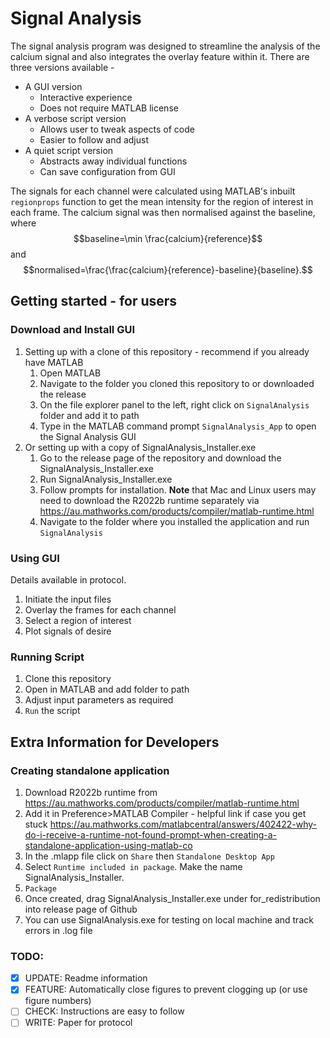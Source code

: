 # Signal Analysis

The signal analysis program was designed to streamline the analysis of the calcium signal and also integrates the overlay feature within it. There are three versions available - 

- A GUI version
  - Interactive experience
  - Does not require MATLAB license
- A verbose script version
  - Allows user to tweak aspects of code
  - Easier to follow and adjust
- A quiet script version
  - Abstracts away individual functions
  - Can save configuration from GUI

The signals for each channel were calculated using MATLAB's inbuilt `regionprops` function to get the mean intensity for the region of interest in each frame. The calcium signal was then normalised against the baseline, where
$$baseline=\min \frac{calcium}{reference}$$
and
$$normalised=\frac{\frac{calcium}{reference}-baseline}{baseline}.$$

## Getting started - for users

### Download and Install GUI
1. Setting up with a clone of this repository - recommend if you already have MATLAB
	1. Open MATLAB
	2. Navigate to the folder you cloned this repository to or downloaded the release
	3. On the file explorer panel to the left, right click on `SignalAnalysis` folder and add it to path
	4. Type in the MATLAB command prompt `SignalAnalysis_App` to open the Signal Analysis GUI
2. Or setting up with a copy of SignalAnalysis_Installer.exe
	1. Go to the release page of the repository and download the SignalAnalysis_Installer.exe
	2. Run SignalAnalysis_Installer.exe
	3. Follow prompts for installation. **Note** that Mac and Linux users may need to download the R2022b runtime separately via https://au.mathworks.com/products/compiler/matlab-runtime.html
	4. Navigate to the folder where you installed the application and run `SignalAnalysis` 

### Using GUI
Details available in protocol.
1. Initiate the input files
2. Overlay the frames for each channel
3. Select a region of interest
4. Plot signals of desire

### Running Script
1. Clone this repository
2. Open in MATLAB and add folder to path
3. Adjust input parameters as required
4. `Run` the script

## Extra Information for Developers
### Creating standalone application
1. Download R2022b runtime from https://au.mathworks.com/products/compiler/matlab-runtime.html
2. Add it in Preference>MATLAB Compiler - helpful link if case you get stuck https://au.mathworks.com/matlabcentral/answers/402422-why-do-i-receive-a-runtime-not-found-prompt-when-creating-a-standalone-application-using-matlab-co
3. In the .mlapp file click on `Share` then `Standalone Desktop App`
4. Select `Runtime included in package`. Make the name SignalAnalysis_Installer.
5. `Package`
6. Once created, drag SignalAnalysis_Installer.exe under for_redistribution into release page of Github
7. You can use SignalAnalysis.exe for testing on local machine and track errors in .log file

### TODO:
- [x] UPDATE: Readme information
- [x] FEATURE: Automatically close figures to prevent clogging up (or use figure numbers)
- [ ] CHECK: Instructions are easy to follow
- [ ] WRITE: Paper for protocol